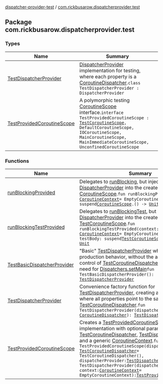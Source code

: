 [dispatcher-provider-test](../index.md) / [com.rickbusarow.dispatcherprovider.test](./index.md)

## Package com.rickbusarow.dispatcherprovider.test

### Types

| Name | Summary |
|---|---|
| [TestDispatcherProvider](-test-dispatcher-provider/index.md) | [DispatcherProvider](#) implementation for testing, where each property is a [CoroutineDispatcher](https://kotlin.github.io/kotlinx.coroutines/kotlinx-coroutines-core/kotlinx.coroutines/-coroutine-dispatcher/index.html).`class TestDispatcherProvider : DispatcherProvider` |
| [TestProvidedCoroutineScope](-test-provided-coroutine-scope/index.md) | A polymorphic testing [CoroutineScope](https://kotlin.github.io/kotlinx.coroutines/kotlinx-coroutines-core/kotlinx.coroutines/-coroutine-scope/index.html) interface.`interface TestProvidedCoroutineScope : `[`TestCoroutineScope`](https://kotlin.github.io/kotlinx.coroutines/kotlinx-coroutines-core/kotlinx.coroutines.test/-test-coroutine-scope/index.html)`, DefaultCoroutineScope, IOCoroutineScope, MainCoroutineScope, MainImmediateCoroutineScope, UnconfinedCoroutineScope` |

### Functions

| Name | Summary |
|---|---|
| [runBlockingProvided](run-blocking-provided.md) | Delegates to [runBlocking](https://kotlin.github.io/kotlinx.coroutines/kotlinx-coroutines-core/kotlinx.coroutines/run-blocking.html), but injects a [DispatcherProvider](#) into the created [CoroutineScope](https://kotlin.github.io/kotlinx.coroutines/kotlinx-coroutines-core/kotlinx.coroutines/-coroutine-scope/index.html).`fun runBlockingProvided(context: `[`CoroutineContext`](https://kotlinlang.org/api/latest/jvm/stdlib/kotlin.coroutines/-coroutine-context/index.html)` = EmptyCoroutineContext, block: suspend `[`CoroutineScope`](https://kotlin.github.io/kotlinx.coroutines/kotlinx-coroutines-core/kotlinx.coroutines/-coroutine-scope/index.html)`.() -> `[`Unit`](https://kotlinlang.org/api/latest/jvm/stdlib/kotlin/-unit/index.html)`): `[`Unit`](https://kotlinlang.org/api/latest/jvm/stdlib/kotlin/-unit/index.html) |
| [runBlockingTestProvided](run-blocking-test-provided.md) | Delegates to [runBlockingTest](https://kotlin.github.io/kotlinx.coroutines/kotlinx-coroutines-core/kotlinx.coroutines.test/run-blocking-test.html), but injects a [DispatcherProvider](#) into the created [TestCoroutineScope](https://kotlin.github.io/kotlinx.coroutines/kotlinx-coroutines-core/kotlinx.coroutines.test/-test-coroutine-scope/index.html).`fun runBlockingTestProvided(context: `[`CoroutineContext`](https://kotlinlang.org/api/latest/jvm/stdlib/kotlin.coroutines/-coroutine-context/index.html)` = EmptyCoroutineContext, testBody: suspend `[`TestCoroutineScope`](https://kotlin.github.io/kotlinx.coroutines/kotlinx-coroutines-core/kotlinx.coroutines.test/-test-coroutine-scope/index.html)`.() -> `[`Unit`](https://kotlinlang.org/api/latest/jvm/stdlib/kotlin/-unit/index.html)`): `[`Unit`](https://kotlinlang.org/api/latest/jvm/stdlib/kotlin/-unit/index.html) |
| [TestBasicDispatcherProvider](-test-basic-dispatcher-provider.md) | "Basic" [TestDispatcherProvider](-test-dispatcher-provider/index.md) which mimics production behavior, without the automatic time control of [TestCoroutineDispatcher](https://kotlin.github.io/kotlinx.coroutines/kotlinx-coroutines-core/kotlinx.coroutines.test/-test-coroutine-dispatcher/index.html) and without the need for [Dispatchers.setMain](kotlinx.coroutines.test)`fun TestBasicDispatcherProvider(): `[`TestDispatcherProvider`](-test-dispatcher-provider/index.md) |
| [TestDispatcherProvider](-test-dispatcher-provider.md) | Convenience factory function for [TestDispatcherProvider](-test-dispatcher-provider/index.md), creating an implementation where all properties point to the same underlying [TestCoroutineDispatcher](https://kotlin.github.io/kotlinx.coroutines/kotlinx-coroutines-core/kotlinx.coroutines.test/-test-coroutine-dispatcher/index.html).`fun TestDispatcherProvider(dispatcher: `[`CoroutineDispatcher`](https://kotlin.github.io/kotlinx.coroutines/kotlinx-coroutines-core/kotlinx.coroutines/-coroutine-dispatcher/index.html)`): `[`TestDispatcherProvider`](-test-dispatcher-provider/index.md) |
| [TestProvidedCoroutineScope](-test-provided-coroutine-scope.md) | Creates a [TestProvidedCoroutineScope](-test-provided-coroutine-scope/index.md) implementation with optional parameters of [TestCoroutineDispatcher](https://kotlin.github.io/kotlinx.coroutines/kotlinx-coroutines-core/kotlinx.coroutines.test/-test-coroutine-dispatcher/index.html), [TestDispatcherProvider](-test-dispatcher-provider/index.md), and a generic [CoroutineContext](https://kotlinlang.org/api/latest/jvm/stdlib/kotlin.coroutines/-coroutine-context/index.html).`fun TestProvidedCoroutineScope(dispatcher: `[`TestCoroutineDispatcher`](https://kotlin.github.io/kotlinx.coroutines/kotlinx-coroutines-core/kotlinx.coroutines.test/-test-coroutine-dispatcher/index.html)` = TestCoroutineDispatcher(), dispatcherProvider: `[`TestDispatcherProvider`](-test-dispatcher-provider/index.md)` = TestDispatcherProvider(dispatcher), context: `[`CoroutineContext`](https://kotlinlang.org/api/latest/jvm/stdlib/kotlin.coroutines/-coroutine-context/index.html)` = EmptyCoroutineContext): `[`TestProvidedCoroutineScope`](-test-provided-coroutine-scope/index.md) |
